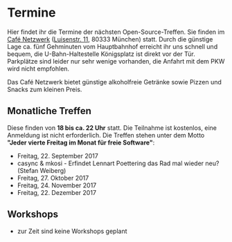 # Termine

Hier findet ihr die Termine der nächsten Open-Source-Treffen. Sie finden im [Café Netzwerk](http://www.cafe-netzwerk.de/) ([Luisenstr. 11](http://www.openstreetmap.org/?lat=48.143903&amp;lon=11.563067499999988&amp;zoom=17&amp;layers=M&amp;mlat=48.14413&amp;mlon=11.56252), 80333 München) statt. Durch die günstige Lage ca. fünf Gehminuten vom Hauptbahnhof erreicht ihr uns schnell und bequem, die U-Bahn-Haltestelle Königsplatz ist direkt vor der Tür. Parkplätze sind leider nur sehr wenige vorhanden, die Anfahrt mit dem PKW wird nicht empfohlen.

Das Café Netzwerk bietet günstige alkoholfreie Getränke sowie Pizzen und Snacks zum kleinen Preis.

## Monatliche Treffen

Diese finden von **18 bis ca. 22 Uhr** statt. Die Teilnahme ist kostenlos, eine Anmeldung ist nicht erforderlich. Die Treffen stehen unter dem Motto **"Jeder vierte Freitag im Monat für freie Software"**:

*   Freitag, 22. September 2017
 * casync & mkosi - Erfindet Lennart Poettering das Rad mal wieder neu? (Stefan Weiberg)
*   Freitag, 27. Oktober 2017
*   Freitag, 24. November 2017
*   Freitag, 22. Dezember 2017

## Workshops

*   zur Zeit sind keine Workshops geplant

